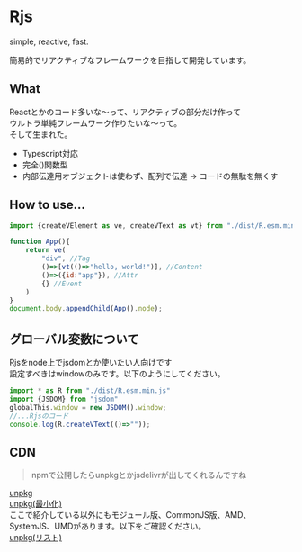# Rjs
simple, reactive, fast.

簡易的でリアクティブなフレームワークを目指して開発しています。
## What
Reactとかのコード多いな～って、リアクティブの部分だけ作って  
ウルトラ単純フレームワーク作りたいな～って。  
そして生まれた。  
- Typescript対応
- 完全()関数型
- 内部伝達用オブジェクトは使わず、配列で伝達 → コードの無駄を無くす
## How to use...
```js
import {createVElement as ve, createVText as vt} from "./dist/R.esm.min.js";

function App(){
    return ve(
        "div", //Tag
        ()=>[vt(()=>"hello, world!")], //Content
        ()=>({id:"app"}), //Attr
        {} //Event
    )
}
document.body.appendChild(App().node);
```
## グローバル変数について
Rjsをnode上でjsdomとか使いたい人向けです  
設定すべきはwindowのみです。以下のようにしてください。
```js
import * as R from "./dist/R.esm.min.js"
import {JSDOM} from "jsdom"
globalThis.window = new JSDOM().window;
//...Rjsのコード
console.log(R.createVText(()=>""));
```
## CDN
> npmで公開したらunpkgとかjsdelivrが出してくれるんですね

[unpkg](https://unpkg.com/@tntsuperman/rjs/dist/R.global.js)  
[unpkg(最小化)](https://unpkg.com/@tntsuperman/rjs/dist/R.global.min.js)  
ここで紹介している以外にもモジュール版、CommonJS版、AMD、SystemJS、UMDがあります。以下をご確認ください。  
[unpkg(リスト)](https://unpkg.com/browse/@tntsuperman/rjs/dist/)
